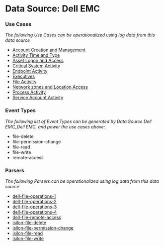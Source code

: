 Data Source: Dell EMC
=====================

### Use Cases

_The following Use Cases can be operationalized using log data from this data source_

* [Account Creation and Management](usecase_account_creation_and_management.md)
* [Activity Time  and Type](usecase_activity_time__and_type.md)
* [Asset Logon and Access](usecase_asset_logon_and_access.md)
* [Critical System Activity](usecase_critical_system_activity.md)
* [Endpoint Activity](usecase_endpoint_activity.md)
* [Executives](usecase_executives.md)
* [File Activity](usecase_file_activity.md)
* [Network zones and Location Access](usecase_network_zones_and_location_access.md)
* [Process Activity](usecase_process_activity.md)
* [Service Account Activity](usecase_service_account_activity.md)


### Event Types

_The following list of Event Types can be generated by Data Source Dell EMC_Dell EMC, and power the use cases above:_

- file-delete
- file-permission-change
- file-read
- file-write
- remote-access


### Parsers

_The following Parsers can be operationalized using log data from this data source_

* [dell-file-operations-1](parserContent_dell-file-operations-1.md)
* [dell-file-operations-2](parserContent_dell-file-operations-2.md)
* [dell-file-operations-3](parserContent_dell-file-operations-3.md)
* [dell-file-operations-4](parserContent_dell-file-operations-4.md)
* [dell-file-remote-access](parserContent_dell-file-remote-access.md)
* [isilon-file-delete](parserContent_isilon-file-delete.md)
* [isilon-file-permission-change](parserContent_isilon-file-permission-change.md)
* [isilon-file-read](parserContent_isilon-file-read.md)
* [isilon-file-write](parserContent_isilon-file-write.md)
